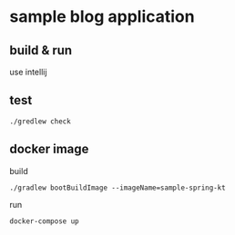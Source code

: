 # sample blog application

## build & run

use intellij

## test

```shell
./gredlew check
```

## docker image

build

```shell
./gradlew bootBuildImage --imageName=sample-spring-kt
```

run

```shell
docker-compose up
```
